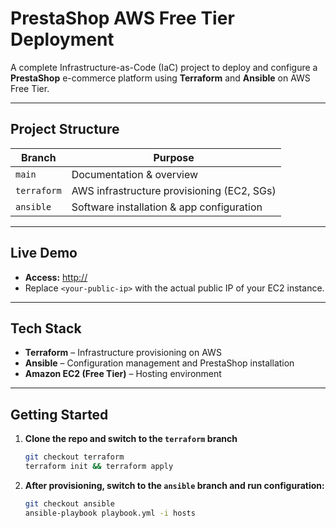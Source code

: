 #  PrestaShop AWS Free Tier Deployment

A complete Infrastructure-as-Code (IaC) project to deploy and configure a **PrestaShop** e-commerce platform using **Terraform** and **Ansible** on AWS Free Tier.

---

##  Project Structure

| Branch      | Purpose                                         |
|-------------|-------------------------------------------------|
| `main`      | Documentation & overview                        |
| `terraform` | AWS infrastructure provisioning (EC2, SGs)      |
| `ansible`   | Software installation & app configuration       |

---

##  Live Demo

- **Access:** [http://<your-public-ip>](http://<your-public-ip>)
-  Replace `<your-public-ip>` with the actual public IP of your EC2 instance.

---

##  Tech Stack

- **Terraform** – Infrastructure provisioning on AWS
- **Ansible** – Configuration management and PrestaShop installation
- **Amazon EC2 (Free Tier)** – Hosting environment

---

##  Getting Started

1. **Clone the repo and switch to the `terraform` branch**
    ```bash
    git checkout terraform
    terraform init && terraform apply
    ```

2. **After provisioning, switch to the `ansible` branch and run configuration:**
    ```bash
    git checkout ansible
    ansible-playbook playbook.yml -i hosts
    ```
